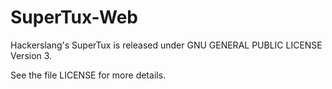 # SuperTux-Web

Hackerslang's SuperTux is released under GNU GENERAL PUBLIC LICENSE Version 3.

See the file LICENSE for more details.
